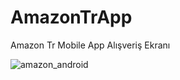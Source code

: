 # AmazonTrApp
Amazon Tr Mobile App Alışveriş Ekranı 

![amazon_android](https://user-images.githubusercontent.com/51100359/164988148-2b30c3a4-49db-4767-b4be-2a979d959574.png)
